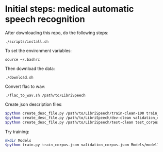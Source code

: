 # Initial steps: medical automatic speech recognition

After downloading this repo, do the following steps:  
```
./scripts/install.sh
``` 
To set the environment variables:  
```
source ~/.bashrc
``` 
Then download the data:  
```
./download.sh
``` 
Convert flac to wav:  
```
./flac_to_wav.sh /path/to/LibriSpeech
``` 
Create json description files:  
```bash
$python create_desc_file.py /path/to/LibriSpeech/train-clean-100 train_corpus.json
$python create_desc_file.py /path/to/LibriSpeech/dev-clean validation_corpus.json
$python create_desc_file.py /path/to/LibriSpeech/test-clean test_corpus.json
```
Try training:  
```bash
mkdir Models
$python train.py train_corpus.json validation_corpus.json Models/model1
```
